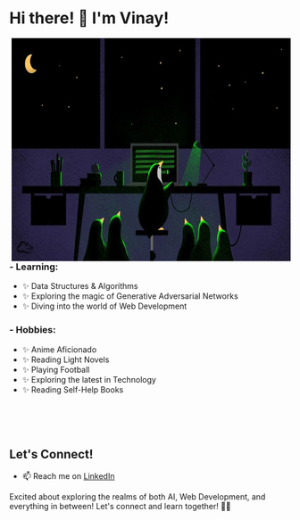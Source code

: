 # Hi there! 👋 I'm Vinay!

<img height="400" width="500" alt="GIF" align="right" src="peng.jpeg">

### - Learning:
- ✨ Data Structures & Algorithms
- ✨ Exploring the magic of Generative Adversarial Networks
- ✨ Diving into the world of Web Development

### - Hobbies:
- ✨ Anime Aficionado
- ✨ Reading Light Novels
- ✨ Playing Football
- ✨ Exploring the latest in Technology
- ✨ Reading Self-Help Books

</br>
</br>
</br>

## Let's Connect!

- 📫 Reach me on [LinkedIn](https://www.linkedin.com/in/vinay-basargekar/)


Excited about exploring the realms of both AI, Web Development, and everything in between! Let's connect and learn together! 🚀✨


